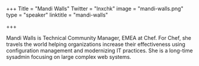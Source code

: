 +++
Title = "Mandi Walls"
Twitter = "lnxchk"
image = "mandi-walls.png"
type = "speaker"
linktitle = "mandi-walls"

+++

Mandi Walls is Technical Community Manager, EMEA at Chef. For Chef, she travels the world helping organizations increase their effectiveness using configuration management and modernizing IT practices. She is a long-time sysadmin focusing on large complex web systems.

